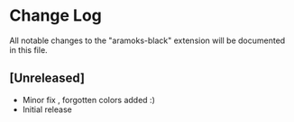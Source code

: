 # Change Log

All notable changes to the "aramoks-black" extension will be documented in this file.


## [Unreleased]

- Minor fix , forgotten colors added :) 
- Initial release
